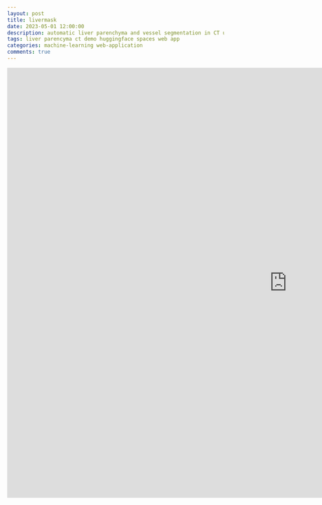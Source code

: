 ```yaml
---
layout: post
title: livermask
date: 2023-05-01 12:00:00
description: automatic liver parenchyma and vessel segmentation in CT using deep learning
tags: liver parencyma ct demo huggingface spaces web app
categories: machine-learning web-application
comments: true
---
```


<div style="width:1300px; margin:0 auto;">
<iframe
	src="https://andreped-livermask.hf.space"
	frameborder="0"
	width="1300"
	height="1000"
></iframe>
</div>
